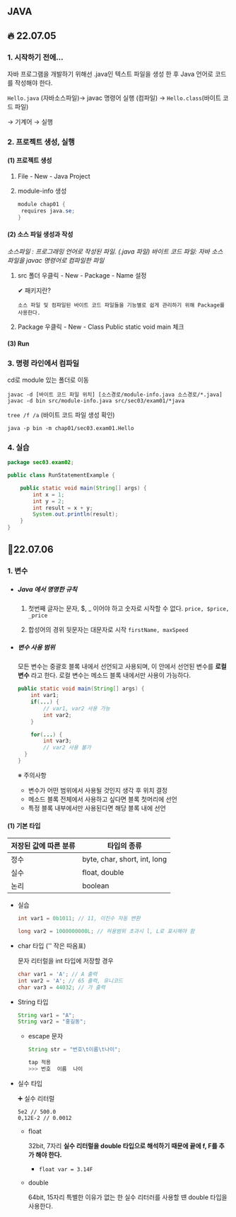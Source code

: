 ##  JAVA



## 🔥 22.07.05

### 1. 시작하기 전에...

자바 프로그램을 개발하기 위해선 .java인 텍스트 파일을 생성 한 후 Java 언어로 코드를 작성해야 한다. 

`Hello.java` (자바소스파일)→ javac 명령어 실행 (컴파일) → `Hello.class`(바이트 코드 파일) 

→ 기계어 → 실행 



### 2. 프로젝트 생성, 실행

#### (1) 프로젝트 생성

1. File - New - Java Project

2. module-info 생성

   ```java
   module chap01 {
   	requires java.se;
   }
   ```

#### (2)  소스 파일 생성과 작성 

*소스파일 : 프로그래밍 언어로 작성된 파일. (.java 파일)*
*바이트 코드 파일: 자바 소스 파일을 javac 명령어로 컴파일한 파일*

1. src 폴더 우클릭 - New - Package - Name 설정

   ✔ 패키지란?

   ```
   소스 파일 및 컴파일된 바이트 코드 파일들을 기능별로 쉽게 관리하기 위해 Package를 사용한다.
   ```

2. Package 우클릭 - New - Class
   Public static void main 체크

#### (3) Run

### 3. 명령 라인에서 컴파일

cd로 module 있는 폴더로 이동

`javac -d [바이트 코드 파일 위치] [소스경로/module-info.java 소스경로/*.java]`
`javac -d bin src/module-info.java src/sec03/exam01/*java`

`tree /f /a` (바이트 코드 파일 생성 확인)

`java -p bin -m chap01/sec03.exam01.Hello`



### 4. 실습 

```java
package sec03.exam02;

public class RunStatementExample {

	public static void main(String[] args) {
		int x = 1;
		int y = 2; 
		int result = x + y;
		System.out.println(result);
	}
}
```





## 🤿22.07.06

### 1. 변수

- ##### Java 에서 명명한 규칙

  1. 첫번째 글자는 문자, $, _ 이어야 하고 숫자로 시작할 수 없다. 
     `price, $price, _price`

  2. 합성어의 경위 뒷문자는 대문자로 시작
     `firstName, maxSpeed`

- ##### 변수 사용 범위

  모든 변수는 중괄호 블록 내에서 선언되고 사용되며, 이 안에서 선언된 변수를 **로컬 변수** 라고 한다.
  로컬 변수는 메소드 블록 내에서만 사용이 가능하다. 

  ```java
  public static void main(String[] args) {
      int var1;
      if(...) {
          // var1, var2 사용 가능
          int var2;
      }
  
      for(...) {
          int var3;
          // var2 사용 불가
  	}
  }
  ```

  ※ 주의사항

  - 변수가 어떤 범위에서 사용될 것인지 생각 후 위치 결정
  - 메소드 블록 전체에서 사용하고 싶다면 블록 첫머리에 선언
  - 특정 블록 내부에서만 사용된다면 해당 블록 내에 선언



#### (1) 기본 타입 

| 저장된 값에 따른 분류 | 타입의 종류                  |
| --------------------- | ---------------------------- |
| 정수                  | byte, char, short, int, long |
| 실수                  | float, double                |
| 논리                  | boolean                      |

- 실습

  ```java
  int var1 = 0b1011; // 11, 이진수 자동 변환
  
  long var2 = 1000000000L; // 허용범위 초과시 l, L로 표시해야 함
  ```



- char 타입 ('' 작은 따옴표)

  문자 리터럴을 int 타입에 저장할 경우

  ```java
  char var1 = 'A'; // A 출력
  int var2 = 'A'; // 65 출력, 유니코드
  char var3 = 44032; // 가 출력
  ```

  

- String 타입

  ```java
  String var1 = "A";
  String var2 = "홍길동";
  ```

  - escape 문자 

    ```java
    String str = "번호\t이름\t나이";
    
    tap 적용
    >>> 번호	이름	나이
    ```

    

- 실수 타입 

  ➕ 실수 리터럴

  ```
  5e2 // 500.0
  0,12E-2 // 0.0012
  ```

  - float

    32bit, 7자리 
    **실수 리터럴을  double 타입으로 해석하기 때문에 끝에 f, F를 추가 해야 한다.**

    - `float var = 3.14F`

  - double

    64bit, 15자리
    특별한 이유가 없는 한 실수 리터러를 사용할 떈 double 타입을 사용한다.

 
